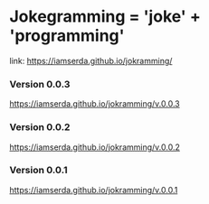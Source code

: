 # Jokegramming = 'joke' + 'programming'


link:
https://iamserda.github.io/jokramming/






### Version 0.0.3
https://iamserda.github.io/jokramming/v.0.0.3

### Version 0.0.2
https://iamserda.github.io/jokramming/v.0.0.2

### Version 0.0.1
https://iamserda.github.io/jokramming/v.0.0.1




